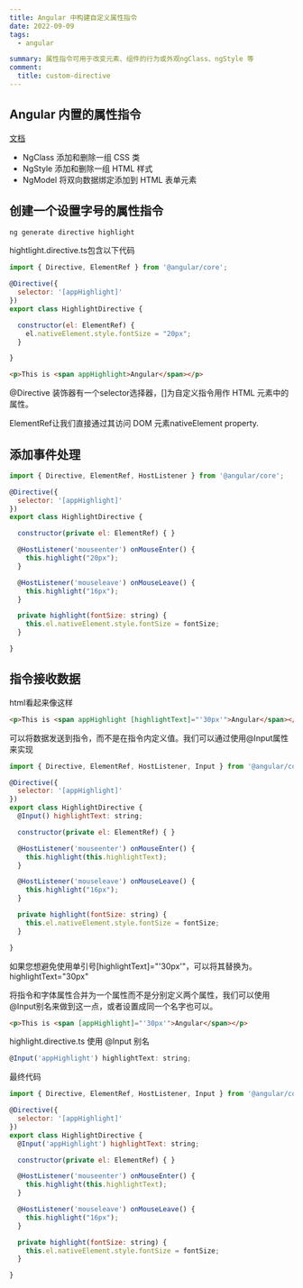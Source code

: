 ```yaml
---
title: Angular 中构建自定义属性指令
date: 2022-09-09
tags:
  - angular

summary: 属性指令可用于改变元素、组件的行为或外观ngClass、ngStyle 等
comment:
  title: custom-directive
---
```


## Angular 内置的属性指令
[文档](https://angular.cn/guide/built-in-directives#built-in-attribute-directives)
- NgClass  添加和删除一组 CSS 类
- NgStyle	 添加和删除一组 HTML 样式
- NgModel	 将双向数据绑定添加到 HTML 表单元素

## 创建一个设置字号的属性指令
```bash
ng generate directive highlight
```
hightlight.directive.ts包含以下代码
```js
import { Directive, ElementRef } from '@angular/core';

@Directive({
  selector: '[appHighlight]'
})
export class HighlightDirective {

  constructor(el: ElementRef) {
    el.nativeElement.style.fontSize = "20px";  
  }

}
```
```html
<p>This is <span appHighlight>Angular</span></p>
```
@Directive 装饰器有一个selector选择器，[]为自定义指令用作 HTML 元素中的属性。

ElementRef让我们直接通过其访问 DOM 元素nativeElement property.

## 添加事件处理
```js
import { Directive, ElementRef, HostListener } from '@angular/core';

@Directive({
  selector: '[appHighlight]'
})
export class HighlightDirective {

  constructor(private el: ElementRef) { }

  @HostListener('mouseenter') onMouseEnter() {
    this.highlight("20px");
  }

  @HostListener('mouseleave') onMouseLeave() {
    this.highlight("16px");
  }

  private highlight(fontSize: string) {
    this.el.nativeElement.style.fontSize = fontSize;
  }

}
```

## 指令接收数据
html看起来像这样
```html
<p>This is <span appHighlight [highlightText]="'30px'">Angular</span></p>
```
可以将数据发送到指令，而不是在指令内定义值。我们可以通过使用@Input属性来实现
```js
import { Directive, ElementRef, HostListener, Input } from '@angular/core';

@Directive({
  selector: '[appHighlight]'
})
export class HighlightDirective {
  @Input() highlightText: string;

  constructor(private el: ElementRef) { }

  @HostListener('mouseenter') onMouseEnter() {
    this.highlight(this.highlightText);
  }

  @HostListener('mouseleave') onMouseLeave() {
    this.highlight("16px");
  }

  private highlight(fontSize: string) {
    this.el.nativeElement.style.fontSize = fontSize;
  }

}
```

如果您想避免使用单引号[highlightText]="'30px'"，可以将其替换为。highlightText="30px"

将指令和字体属性合并为一个属性而不是分别定义两个属性，我们可以使用@Input别名来做到这一点，或者设置成同一个名字也可以。

```html
<p>This is <span [appHighlight]="'30px'">Angular</span></p>
```
highlight.directive.ts 使用 @Input 别名
```js
@Input('appHighlight') highlightText: string;
```


最终代码
```js
import { Directive, ElementRef, HostListener, Input } from '@angular/core';

@Directive({
  selector: '[appHighlight]'
})
export class HighlightDirective {
  @Input('appHighlight') highlightText: string;

  constructor(private el: ElementRef) { }

  @HostListener('mouseenter') onMouseEnter() {
    this.highlight(this.highlightText);
  }

  @HostListener('mouseleave') onMouseLeave() {
    this.highlight("16px");
  }

  private highlight(fontSize: string) {
    this.el.nativeElement.style.fontSize = fontSize;
  }

}
```